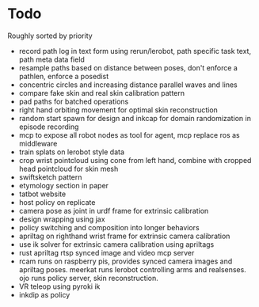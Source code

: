 # Todo

Roughly sorted by priority

- record path log in text form using rerun/lerobot, path specific task text, path meta data field
- resample paths based on distance between poses, don't enforce a pathlen, enforce a posedist
- concentric circles and increasing distance parallel waves and lines
- compare fake skin and real skin calibration pattern
- pad paths for batched operations
- right hand orbiting movement for optimal skin reconstruction
- random start spawn for design and inkcap for domain randomization in episode recording
- mcp to expose all robot nodes as tool for agent, mcp replace ros as middleware
- train splats on lerobot style data
- crop wrist pointcloud using cone from left hand, combine with cropped head pointcloud for skin mesh
- swiftsketch pattern
- etymology section in paper
- tatbot website
- host policy on replicate
- camera pose as joint in urdf frame for extrinsic calibration
- design wrapping using jax
- policy switching and composition into longer behaviors
- apriltag on righthand wrist frame for extrinsic camera calibration
- use ik solver for extrinsic camera calibration using apriltags
- rust apriltag rtsp synced image and video mcp server
- rcam runs on raspberry pis, provides synced camera images and apriltag poses. meerkat runs lerobot controlling arms and realsenses. ojo runs policy server, skin reconstruction.
- VR teleop using pyroki ik
- inkdip as policy
